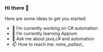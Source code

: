 ### Hi there 👋

<!--
**Source-Pallavi/Source-Pallavi** is a ✨ _special_ ✨ repository because its `README.md` (this file) appears on your GitHub profile.-->


Here are some ideas to get you started:

- 🔭 I’m currently working on C# automation
- 🌱 I’m currently learning Appium
- 💬 Ask me about java,c# and automation
- 📫 How to reach me: _reine_pallavi__
